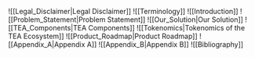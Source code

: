 ![[Legal_Disclaimer|Legal Disclaimer]]
![[Terminology]]
![[Introduction]]
![[Problem_Statement|Problem Statement]]
![[Our_Solution|Our Solution]]
![[TEA_Components|TEA Components]]
![[Tokenomics|Tokenomics of the TEA Ecosystem]]
![[Product_Roadmap|Product Roadmap]]
![[Appendix_A|Appendix A]]
![[Appendix_B|Appendix B]]
![[Bibliography]]